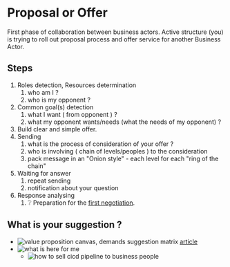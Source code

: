 # Proposal or Offer
First phase of collaboration between business actors.
Active structure (you) is trying to roll out proposal process and offer service for another Business Actor.

## Steps
1. Roles detection, Resources determination
   1. who am I ?
   2. who is my opponent ?
2. Common goal(s) detection
   1. what I want ( from opponent ) ?
   2. what my opponent wants/needs (what the needs of my opponent) ?
3. Build clear and simple offer.
4. Sending
   1. what is the process of consideration of your offer ?
   2. who is involving ( chain of levels/peoples ) to the consideration 
   3. pack message in an "Onion style" - each level for each "ring of the chain"
5. Waiting for answer
   1. repeat sending
   2. notification about your question
6. Response analysing
   1. ❔ Preparation for the [first negotiation](./negotiations.md).

## What is your suggestion ?
* ![value proposition canvas, demands suggestion matrix](https://cdn.esputnik.com/photos/shares/Blog/images/value-proposition-canvas-08.webp)
  [article](https://esputnik.com/blog/chto-takoe-value-proposition-canvas)  
* ![what is here for me](https://i.ibb.co/9yp0q27/2023-08-27-edu-what-is-here-for-me.jpg)    
  * ![how to sell cicd pipeline to business people](https://i.ibb.co/51wxRp4/2023-06-07-10-48.jpg)
